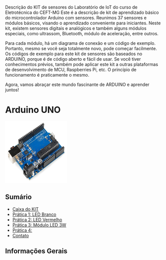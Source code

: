 
Descrição do KIT de sensores do Laboratório de IoT do curso de Eletrotécnica do CEFT-MG
Este é a descrição de  kit de aprendizado básico do microcontrolador Arduino com  sensores. Reunimos 37 sensores e módulos básicos, visando o aprendizado conveniente para iniciantes. Neste kit, existem sensores digitais e analógicos e também alguns módulos especiais, como ultrassom, Bluetooth, módulo de aceleração, entre outros.

Para cada módulo, há um diagrama de conexão e um código de exemplo. Portanto, mesmo se você seja totalmente novo, pode começar facilmente. Os códigos de exemplo para este kit de sensores são baseados no ARDUINO, porque é de código aberto e fácil de usar. Se você tiver conhecimentos prévios, também pode aplicar este kit a outras plataformas de desenvolvimento de MCU, Raspberries Pi, etc. O princípio de funcionamento é praticamente o mesmo.

Agora, vamos abraçar este mundo fascinante de ARDUINO e aprender juntos!
# Arduino UNO

<img src="https://github.com/Epaminondaslage/Arduino-Uno/blob/master/Figuras/Arduino%20Uno%20R3.png" height="200" width="200">

## Sumário
* [Caixa do KIT](#caixa_kit)
* [Prática 1:  LED Branco ](#/Lab-IoT-ELE-CEFET/blob/master/pratica_01)
* [Prática 2:  LED Vermelho](#pratica_2)
* [Prática 3:  Módulo LED 3W](#pratica_3)
* [Prática 4:   ](#pratica_4)
* [Contato](#contato)

<h2 id="informacoes_gerais">Informações Gerais</h2>

